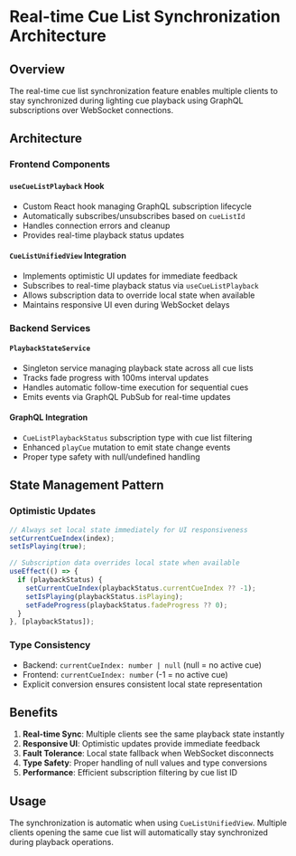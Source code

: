 # Real-time Cue List Synchronization Architecture

## Overview

The real-time cue list synchronization feature enables multiple clients to stay synchronized during lighting cue playback using GraphQL subscriptions over WebSocket connections.

## Architecture

### Frontend Components

#### `useCueListPlayback` Hook
- Custom React hook managing GraphQL subscription lifecycle
- Automatically subscribes/unsubscribes based on `cueListId`
- Handles connection errors and cleanup
- Provides real-time playback status updates

#### `CueListUnifiedView` Integration
- Implements optimistic UI updates for immediate feedback
- Subscribes to real-time playback status via `useCueListPlayback`
- Allows subscription data to override local state when available
- Maintains responsive UI even during WebSocket delays

### Backend Services

#### `PlaybackStateService`
- Singleton service managing playback state across all cue lists
- Tracks fade progress with 100ms interval updates
- Handles automatic follow-time execution for sequential cues
- Emits events via GraphQL PubSub for real-time updates

#### GraphQL Integration
- `CueListPlaybackStatus` subscription type with cue list filtering
- Enhanced `playCue` mutation to emit state change events
- Proper type safety with null/undefined handling

## State Management Pattern

### Optimistic Updates
```typescript
// Always set local state immediately for UI responsiveness
setCurrentCueIndex(index);
setIsPlaying(true);

// Subscription data overrides local state when available
useEffect(() => {
  if (playbackStatus) {
    setCurrentCueIndex(playbackStatus.currentCueIndex ?? -1);
    setIsPlaying(playbackStatus.isPlaying);
    setFadeProgress(playbackStatus.fadeProgress ?? 0);
  }
}, [playbackStatus]);
```

### Type Consistency
- Backend: `currentCueIndex: number | null` (null = no active cue)
- Frontend: `currentCueIndex: number` (-1 = no active cue)
- Explicit conversion ensures consistent local state representation

## Benefits

1. **Real-time Sync**: Multiple clients see the same playback state instantly
2. **Responsive UI**: Optimistic updates provide immediate feedback
3. **Fault Tolerance**: Local state fallback when WebSocket disconnects
4. **Type Safety**: Proper handling of null values and type conversions
5. **Performance**: Efficient subscription filtering by cue list ID

## Usage

The synchronization is automatic when using `CueListUnifiedView`. Multiple clients opening the same cue list will automatically stay synchronized during playback operations.